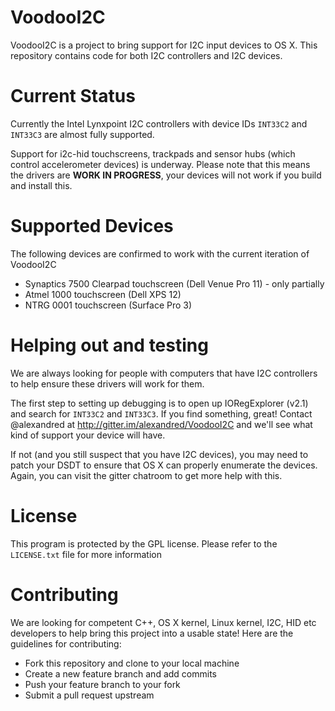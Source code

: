# VoodooI2C

VoodooI2C is a project to bring support for I2C input devices to OS X. This repository contains code for both I2C controllers and I2C devices.

# Current Status

Currently the Intel Lynxpoint I2C controllers with device IDs `INT33C2` and `INT33C3` are almost fully supported.

Support for i2c-hid touchscreens, trackpads and sensor hubs (which control accelerometer devices) is underway. Please note that this means the drivers are **WORK IN PROGRESS**, your devices will not work if you build and install this.

# Supported Devices
The following devices are confirmed to work with the current iteration of VoodooI2C

* Synaptics 7500 Clearpad touchscreen (Dell Venue Pro 11) - only partially
* Atmel 1000 touchscreen (Dell XPS 12)
* NTRG 0001 touchscreen (Surface Pro 3)

# Helping out and testing

We are always looking for people with computers that have I2C controllers to help ensure these drivers will work for them.

The first step to setting up debugging is to open up IORegExplorer (v2.1) and search for `INT33C2` and `INT33C3`. If you find something, great! Contact @alexandred at http://gitter.im/alexandred/VoodooI2C and we'll see what kind of support your device will have.

If not (and you still suspect that you have I2C devices), you may need to patch your DSDT to ensure that OS X can properly enumerate the devices. Again, you can visit the gitter chatroom to get more help with this.

# License

This program is protected by the GPL license. Please refer to the `LICENSE.txt` file for more information

# Contributing

We are looking for competent C++, OS X kernel, Linux kernel, I2C, HID etc developers to help bring this project into a usable state! Here are the guidelines for contributing:

* Fork this repository and clone to your local machine
* Create a new feature branch and add commits
* Push your feature branch to your fork
* Submit a pull request upstream
